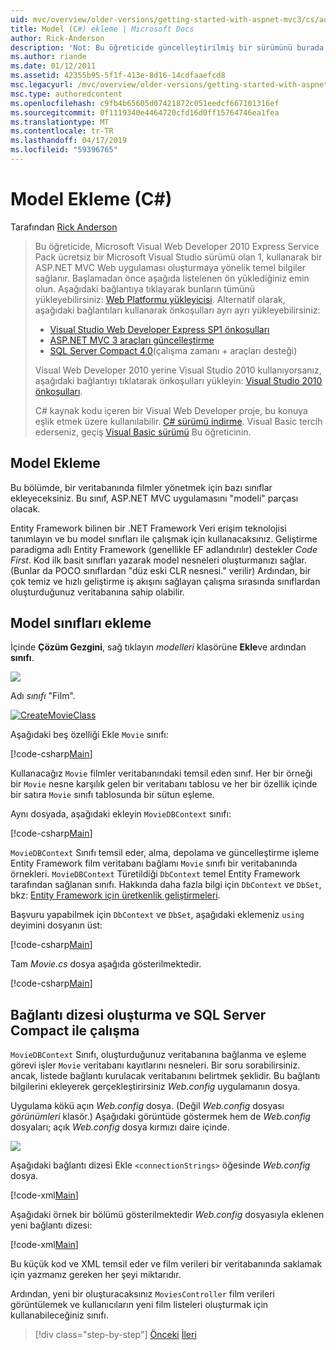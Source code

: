 ```yaml
---
uid: mvc/overview/older-versions/getting-started-with-aspnet-mvc3/cs/adding-a-model
title: Model (C#) ekleme | Microsoft Docs
author: Rick-Anderson
description: 'Not: Bu öğreticide güncelleştirilmiş bir sürümünü burada ASP.NET MVC 5 ve Visual Studio 2013 kullanan kullanılabilir. Bu, daha güvenli ve izleyin ve tanıtım çok daha kolay...'
ms.author: riande
ms.date: 01/12/2011
ms.assetid: 42355b95-5f1f-413e-8d16-14cdfaaefcd8
msc.legacyurl: /mvc/overview/older-versions/getting-started-with-aspnet-mvc3/cs/adding-a-model
msc.type: authoredcontent
ms.openlocfilehash: c9fb4b65605d07421872c051eedcf667101316ef
ms.sourcegitcommit: 0f1119340e4464720cfd16d0ff15764746ea1fea
ms.translationtype: MT
ms.contentlocale: tr-TR
ms.lasthandoff: 04/17/2019
ms.locfileid: "59396765"
---
```

# <a name="adding-a-model-c"></a>Model Ekleme (C#)

Tarafından [Rick Anderson]((https://twitter.com/RickAndMSFT))

> Bu öğreticide, Microsoft Visual Web Developer 2010 Express Service Pack ücretsiz bir Microsoft Visual Studio sürümü olan 1, kullanarak bir ASP.NET MVC Web uygulaması oluşturmaya yönelik temel bilgiler sağlanır. Başlamadan önce aşağıda listelenen ön yüklediğiniz emin olun. Aşağıdaki bağlantıya tıklayarak bunların tümünü yükleyebilirsiniz: [Web Platformu yükleyicisi](https://www.microsoft.com/web/gallery/install.aspx?appid=VWD2010SP1Pack). Alternatif olarak, aşağıdaki bağlantıları kullanarak önkoşulları ayrı ayrı yükleyebilirsiniz:
> 
> - [Visual Studio Web Developer Express SP1 önkoşulları](https://www.microsoft.com/web/gallery/install.aspx?appid=VWD2010SP1Pack)
> - [ASP.NET MVC 3 araçları güncelleştirme](https://www.microsoft.com/web/gallery/install.aspx?appsxml=&amp;appid=MVC3)
> - [SQL Server Compact 4.0](https://www.microsoft.com/web/gallery/install.aspx?appid=SQLCE;SQLCEVSTools_4_0)(çalışma zamanı + araçları desteği)
> 
> Visual Web Developer 2010 yerine Visual Studio 2010 kullanıyorsanız, aşağıdaki bağlantıyı tıklatarak önkoşulları yükleyin: [Visual Studio 2010 önkoşulları](https://www.microsoft.com/web/gallery/install.aspx?appsxml=&amp;appid=VS2010SP1Pack).
> 
> C# kaynak kodu içeren bir Visual Web Developer proje, bu konuya eşlik etmek üzere kullanılabilir. [C# sürümü indirme](https://code.msdn.microsoft.com/Introduction-to-MVC-3-10d1b098). Visual Basic tercih ederseniz, geçiş [Visual Basic sürümü](../vb/adding-a-model.md) Bu öğreticinin.


## <a name="adding-a-model"></a>Model Ekleme

Bu bölümde, bir veritabanında filmler yönetmek için bazı sınıflar ekleyeceksiniz. Bu sınıf, ASP.NET MVC uygulamasını "modeli" parçası olacak.

Entity Framework bilinen bir .NET Framework Veri erişim teknolojisi tanımlayın ve bu model sınıfları ile çalışmak için kullanacaksınız. Geliştirme paradigma adlı Entity Framework (genellikle EF adlandırılır) destekler *Code First*. Kod ilk basit sınıfları yazarak model nesneleri oluşturmanızı sağlar. (Bunlar da POCO sınıflardan "düz eski CLR nesnesi." verilir) Ardından, bir çok temiz ve hızlı geliştirme iş akışını sağlayan çalışma sırasında sınıflardan oluşturduğunuz veritabanına sahip olabilir.

## <a name="adding-model-classes"></a>Model sınıfları ekleme

İçinde **Çözüm Gezgini**, sağ tıklayın *modelleri* klasörüne **Ekle**ve ardından **sınıfı**.

![](adding-a-model/_static/image1.png)

Adı *sınıfı* "Film".

[![CreateMovieClass](adding-a-model/_static/image3.png)](adding-a-model/_static/image2.png)

Aşağıdaki beş özelliği Ekle `Movie` sınıfı:

[!code-csharp[Main](adding-a-model/samples/sample1.cs)]

Kullanacağız `Movie` filmler veritabanındaki temsil eden sınıf. Her bir örneği bir `Movie` nesne karşılık gelen bir veritabanı tablosu ve her bir özellik içinde bir satıra `Movie` sınıfı tablosunda bir sütun eşleme.

Aynı dosyada, aşağıdaki ekleyin `MovieDBContext` sınıfı:

[!code-csharp[Main](adding-a-model/samples/sample2.cs)]

`MovieDBContext` Sınıfı temsil eder, alma, depolama ve güncelleştirme işleme Entity Framework film veritabanı bağlamı `Movie` sınıfı bir veritabanında örnekleri. `MovieDBContext` Türetildiği `DbContext` temel Entity Framework tarafından sağlanan sınıfı. Hakkında daha fazla bilgi için `DbContext` ve `DbSet`, bkz: [Entity Framework için üretkenlik geliştirmeleri](https://blogs.msdn.com/b/efdesign/archive/2010/06/21/productivity-improvements-for-the-entity-framework.aspx?wa=wsignin1.0).

Başvuru yapabilmek için `DbContext` ve `DbSet`, aşağıdaki eklemeniz `using` deyimini dosyanın üst:

[!code-csharp[Main](adding-a-model/samples/sample3.cs)]

Tam *Movie.cs* dosya aşağıda gösterilmektedir.

[!code-csharp[Main](adding-a-model/samples/sample4.cs)]

## <a name="creating-a-connection-string-and-working-with-sql-server-compact"></a>Bağlantı dizesi oluşturma ve SQL Server Compact ile çalışma

`MovieDBContext` Sınıfı, oluşturduğunuz veritabanına bağlanma ve eşleme görevi işler `Movie` veritabanı kayıtlarını nesneleri. Bir soru sorabilirsiniz. ancak, listede bağlantı kurulacak veritabanını belirtmek şeklidir. Bu bağlantı bilgilerini ekleyerek gerçekleştirirsiniz *Web.config* uygulamanın dosya.

Uygulama kökü açın *Web.config* dosya. (Değil *Web.config* dosyası *görünümleri* klasör.) Aşağıdaki görüntüde göstermek hem de *Web.config* dosyaları; açık *Web.config* dosya kırmızı daire içinde.

![](adding-a-model/_static/image4.png)

Aşağıdaki bağlantı dizesi Ekle `<connectionStrings>` öğesinde *Web.config* dosya.

[!code-xml[Main](adding-a-model/samples/sample5.xml)]

Aşağıdaki örnek bir bölümü gösterilmektedir *Web.config* dosyasıyla eklenen yeni bağlantı dizesi:

[!code-xml[Main](adding-a-model/samples/sample6.xml)]

Bu küçük kod ve XML temsil eder ve film verileri bir veritabanında saklamak için yazmanız gereken her şeyi miktarıdır.

Ardından, yeni bir oluşturacaksınız `MoviesController` film verileri görüntülemek ve kullanıcıların yeni film listeleri oluşturmak için kullanabileceğiniz sınıfı.

> [!div class="step-by-step"]
> [Önceki](adding-a-view.md)
> [İleri](accessing-your-models-data-from-a-controller.md)
